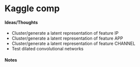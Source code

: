 # Kaggle comp

#### Ideas/Thoughts
- Cluster/generate a latent representation of feature IP
- Cluster/generate a latent representation of feature APP
- Cluster/generate a latent representation of feature CHANNEL
- Test dilated convolutional networks

#### Notes
